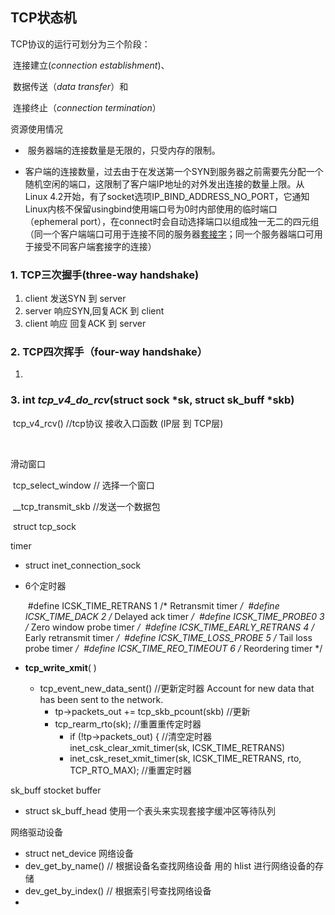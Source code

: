 ## TCP状态机

TCP协议的运行可划分为三个阶段：

​	连接建立(*connection establishment*)、

​	数据传送（*data transfer*）和

​	连接终止（*connection* *termination*）



资源使用情况

- ​	服务器端的连接数量是无限的，只受内存的限制。

- ​	客户端的连接数量，过去由于在发送第一个SYN到服务器之前需要先分配一个随机空闲的端口，这限制了客户端IP地址的对外发出连接的数量上限。从Linux 4.2开始，有了socket选项IP_BIND_ADDRESS_NO_PORT，它通知Linux内核不保留usingbind使用端口号为0时内部使用的临时端口（ephemeral port），在connect时会自动选择端口以组成独一无二的四元组（同一个客户端端口可用于连接不同的服务器[套接字](https://zh.wikipedia.org/wiki/%E5%A5%97%E6%8E%A5%E5%AD%97)；同一个服务器端口可用于接受不同客户端套接字的连接）



### 1. TCP三次握手(three-way handshake)

1. client  发送SYN 到  server
2. server 响应SYN,回复ACK 到 client
3. client 响应 回复ACK 到 server

### 2. TCP四次挥手（four-way handshake）

1. 

### 3. int *tcp_v4_do_rcv*(struct sock *sk, struct sk_buff *skb)



​	tcp_v4_rcv()  //tcp协议 接收入口函数 (IP层 到 TCP层)

​		



滑动窗口

​	tcp_select_window  // 选择一个窗口

​	__tcp_transmit_skb  //发送一个数据包

​	struct tcp_sock



timer

- struct inet_connection_sock

- 6个定时器

  ​		#define ICSK_TIME_RETRANS	1	/* Retransmit timer */
  ​		#define ICSK_TIME_DACK		2	/* Delayed ack timer */
  ​		#define ICSK_TIME_PROBE0	3	/* Zero window probe timer */
  ​		#define ICSK_TIME_EARLY_RETRANS 4	/* Early retransmit timer */
  ​		#define ICSK_TIME_LOSS_PROBE	5	/* Tail loss probe timer */
  ​		#define ICSK_TIME_REO_TIMEOUT	6	/* Reordering timer */	

- **tcp_write_xmit**( )

  - tcp_event_new_data_sent()  //更新定时器  Account for new data that has been sent to the network.
    - tp->packets_out += tcp_skb_pcount(skb)  //更新
    - tcp_rearm_rto(sk); //重置重传定时器
      - if (!tp->packets_out) {    //清空定时器
        ​		inet_csk_clear_xmit_timer(sk, ICSK_TIME_RETRANS)
      - inet_csk_reset_xmit_timer(sk, ICSK_TIME_RETRANS, rto, TCP_RTO_MAX);  //重置定时器




sk_buff  stocket buffer  

- struct sk_buff_head  使用一个表头来实现套接字缓冲区等待队列





网络驱动设备

- struct net_device 网络设备
- dev_get_by_name()   // 根据设备名查找网络设备 用的 hlist 进行网络设备的存储
- dev_get_by_index()   // 根据索引号查找网络设备 
- 